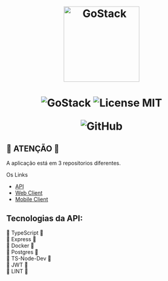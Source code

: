 <h1 align="center">
	<img alt="GoStack" src="https://raw.githubusercontent.com/nlmatt07/gobarber-api/db05af6253981651bca8ebe969ab30e0411ef1d2/github/logo.svg" width="200px" />
</h1>
<h1 align="center">
<img alt="GoStack" src="https://img.shields.io/badge/PRs-welcome-brightgreen.svg?style=flat-square)](http://makeapullrequest.com"

</h1>
 <img src="https://img.shields.io/badge/license-MIT-blue.svg?style=flat-square" alt="License MIT">
<p align="center">
	
  </a>
 <img alt="GitHub" src="https://raw.githubusercontent.com/nlmatt07/gobarber-api/master/github/68747470733a2f2f7265732e636c6f7564696e6172792e636f6d2f656c6961736763662f696d6167652f75706c6f61642f76313538373530393539362f476f4261726265722f6d6f636b75705f6f63676769742e706e67.png">
</p>

## 🚀 ATENÇÃO 🚀

A aplicação está em 3 repositorios diferentes.

Os Links

- [API](https://github.com/nlmatt07/gobarber-api)
- [Web Client](https://github.com/nlmatt07/gobarber-frontend)
- [Mobile Client](---)

## Tecnologias da API:
🚀 TypeScript 💖 <br>
🚀 Express 💖<br>
🚀 Docker 💖<br>
🚀 Postgres 💖<br>
🚀 TS-Node-Dev 💖<br>
🚀 JWT 💖<br>
🚀 LINT 💖<br>
